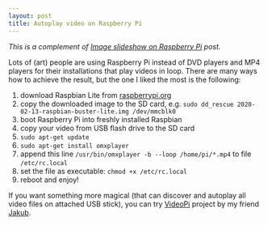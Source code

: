 ```yaml
---
layout: post
title: Autoplay video on Raspberry Pi
---
```


*This is a complement of [Image slideshow on Raspberry Pi](/image-slideshow-on-raspberry-pi/) post.*

Lots of (art) people are using Raspberry Pi instead of DVD players and MP4 players for their installations that play videos in loop.
There are many ways how to achieve the result, but the one I liked the most is the following:

1. download Raspbian Lite from [raspberrypi.org](https://www.raspberrypi.org/downloads/raspbian/)
2. copy the downloaded image to the SD card, e.g. `sudo dd_rescue 2020-02-13-raspbian-buster-lite.img /dev/mmcblk0`
3. boot Raspberry Pi into freshly installed Raspbian
4. copy your video from USB flash drive to the SD card
5. `sudo apt-get update`
6. `sudo apt-get install omxplayer`
7. append this line `/usr/bin/omxplayer -b --loop /home/pi/*.mp4` to file `/etc/rc.local`
8. set the file as executable: `chmod +x /etc/rc.local`
9. reboot and enjoy!

If you want something more magical (that can discover and autoplay all video files on attached USB stick), you can try [VideoPi](https://videopi.saloun.cz/) project by my friend [Jakub](https://www.jakubvalenta.cz/).
